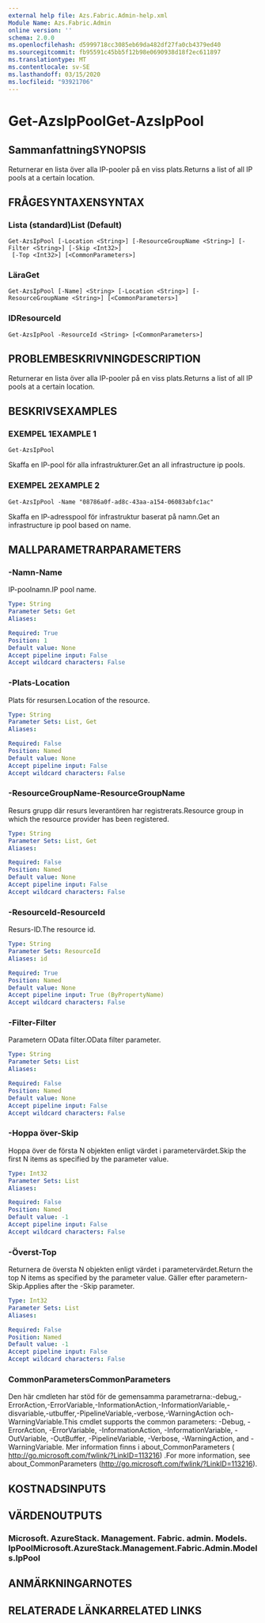 ```yaml
---
external help file: Azs.Fabric.Admin-help.xml
Module Name: Azs.Fabric.Admin
online version: ''
schema: 2.0.0
ms.openlocfilehash: d5999718cc3085eb69da482df27fa0cb4379ed40
ms.sourcegitcommit: fb95591c45bb5f12b98e0690938d18f2ec611897
ms.translationtype: MT
ms.contentlocale: sv-SE
ms.lasthandoff: 03/15/2020
ms.locfileid: "93921706"
---
```

# <span data-ttu-id="324d0-101">Get-AzsIpPool</span><span class="sxs-lookup"><span data-stu-id="324d0-101">Get-AzsIpPool</span></span>

## <span data-ttu-id="324d0-102">Sammanfattning</span><span class="sxs-lookup"><span data-stu-id="324d0-102">SYNOPSIS</span></span>
<span data-ttu-id="324d0-103">Returnerar en lista över alla IP-pooler på en viss plats.</span><span class="sxs-lookup"><span data-stu-id="324d0-103">Returns a list of all IP pools at a certain location.</span></span>

## <span data-ttu-id="324d0-104">FRÅGESYNTAXEN</span><span class="sxs-lookup"><span data-stu-id="324d0-104">SYNTAX</span></span>

### <span data-ttu-id="324d0-105">Lista (standard)</span><span class="sxs-lookup"><span data-stu-id="324d0-105">List (Default)</span></span>
```
Get-AzsIpPool [-Location <String>] [-ResourceGroupName <String>] [-Filter <String>] [-Skip <Int32>]
 [-Top <Int32>] [<CommonParameters>]
```

### <span data-ttu-id="324d0-106">Lära</span><span class="sxs-lookup"><span data-stu-id="324d0-106">Get</span></span>
```
Get-AzsIpPool [-Name] <String> [-Location <String>] [-ResourceGroupName <String>] [<CommonParameters>]
```

### <span data-ttu-id="324d0-107">ID</span><span class="sxs-lookup"><span data-stu-id="324d0-107">ResourceId</span></span>
```
Get-AzsIpPool -ResourceId <String> [<CommonParameters>]
```

## <span data-ttu-id="324d0-108">PROBLEMBESKRIVNING</span><span class="sxs-lookup"><span data-stu-id="324d0-108">DESCRIPTION</span></span>
<span data-ttu-id="324d0-109">Returnerar en lista över alla IP-pooler på en viss plats.</span><span class="sxs-lookup"><span data-stu-id="324d0-109">Returns a list of all IP pools at a certain location.</span></span>

## <span data-ttu-id="324d0-110">BESKRIVS</span><span class="sxs-lookup"><span data-stu-id="324d0-110">EXAMPLES</span></span>

### <span data-ttu-id="324d0-111">EXEMPEL 1</span><span class="sxs-lookup"><span data-stu-id="324d0-111">EXAMPLE 1</span></span>
```
Get-AzsIpPool
```

<span data-ttu-id="324d0-112">Skaffa en IP-pool för alla infrastrukturer.</span><span class="sxs-lookup"><span data-stu-id="324d0-112">Get an all infrastructure ip pools.</span></span>

### <span data-ttu-id="324d0-113">EXEMPEL 2</span><span class="sxs-lookup"><span data-stu-id="324d0-113">EXAMPLE 2</span></span>
```
Get-AzsIpPool -Name "08786a0f-ad8c-43aa-a154-06083abfc1ac"
```

<span data-ttu-id="324d0-114">Skaffa en IP-adresspool för infrastruktur baserat på namn.</span><span class="sxs-lookup"><span data-stu-id="324d0-114">Get an infrastructure ip pool based on name.</span></span>

## <span data-ttu-id="324d0-115">MALLPARAMETRAR</span><span class="sxs-lookup"><span data-stu-id="324d0-115">PARAMETERS</span></span>

### <span data-ttu-id="324d0-116">-Namn</span><span class="sxs-lookup"><span data-stu-id="324d0-116">-Name</span></span>
<span data-ttu-id="324d0-117">IP-poolnamn.</span><span class="sxs-lookup"><span data-stu-id="324d0-117">IP pool name.</span></span>

```yaml
Type: String
Parameter Sets: Get
Aliases:

Required: True
Position: 1
Default value: None
Accept pipeline input: False
Accept wildcard characters: False
```

### <span data-ttu-id="324d0-118">-Plats</span><span class="sxs-lookup"><span data-stu-id="324d0-118">-Location</span></span>
<span data-ttu-id="324d0-119">Plats för resursen.</span><span class="sxs-lookup"><span data-stu-id="324d0-119">Location of the resource.</span></span>

```yaml
Type: String
Parameter Sets: List, Get
Aliases:

Required: False
Position: Named
Default value: None
Accept pipeline input: False
Accept wildcard characters: False
```

### <span data-ttu-id="324d0-120">-ResourceGroupName</span><span class="sxs-lookup"><span data-stu-id="324d0-120">-ResourceGroupName</span></span>
<span data-ttu-id="324d0-121">Resurs grupp där resurs leverantören har registrerats.</span><span class="sxs-lookup"><span data-stu-id="324d0-121">Resource group in which the resource provider has been registered.</span></span>

```yaml
Type: String
Parameter Sets: List, Get
Aliases:

Required: False
Position: Named
Default value: None
Accept pipeline input: False
Accept wildcard characters: False
```

### <span data-ttu-id="324d0-122">-ResourceId</span><span class="sxs-lookup"><span data-stu-id="324d0-122">-ResourceId</span></span>
<span data-ttu-id="324d0-123">Resurs-ID.</span><span class="sxs-lookup"><span data-stu-id="324d0-123">The resource id.</span></span>

```yaml
Type: String
Parameter Sets: ResourceId
Aliases: id

Required: True
Position: Named
Default value: None
Accept pipeline input: True (ByPropertyName)
Accept wildcard characters: False
```

### <span data-ttu-id="324d0-124">-Filter</span><span class="sxs-lookup"><span data-stu-id="324d0-124">-Filter</span></span>
<span data-ttu-id="324d0-125">Parametern OData filter.</span><span class="sxs-lookup"><span data-stu-id="324d0-125">OData filter parameter.</span></span>

```yaml
Type: String
Parameter Sets: List
Aliases:

Required: False
Position: Named
Default value: None
Accept pipeline input: False
Accept wildcard characters: False
```

### <span data-ttu-id="324d0-126">-Hoppa över</span><span class="sxs-lookup"><span data-stu-id="324d0-126">-Skip</span></span>
<span data-ttu-id="324d0-127">Hoppa över de första N objekten enligt värdet i parametervärdet.</span><span class="sxs-lookup"><span data-stu-id="324d0-127">Skip the first N items as specified by the parameter value.</span></span>

```yaml
Type: Int32
Parameter Sets: List
Aliases:

Required: False
Position: Named
Default value: -1
Accept pipeline input: False
Accept wildcard characters: False
```

### <span data-ttu-id="324d0-128">-Överst</span><span class="sxs-lookup"><span data-stu-id="324d0-128">-Top</span></span>
<span data-ttu-id="324d0-129">Returnera de översta N objekten enligt värdet i parametervärdet.</span><span class="sxs-lookup"><span data-stu-id="324d0-129">Return the top N items as specified by the parameter value.</span></span>
<span data-ttu-id="324d0-130">Gäller efter parametern-Skip.</span><span class="sxs-lookup"><span data-stu-id="324d0-130">Applies after the -Skip parameter.</span></span>

```yaml
Type: Int32
Parameter Sets: List
Aliases:

Required: False
Position: Named
Default value: -1
Accept pipeline input: False
Accept wildcard characters: False
```

### <span data-ttu-id="324d0-131">CommonParameters</span><span class="sxs-lookup"><span data-stu-id="324d0-131">CommonParameters</span></span>
<span data-ttu-id="324d0-132">Den här cmdleten har stöd för de gemensamma parametrarna:-debug,-ErrorAction,-ErrorVariable,-InformationAction,-InformationVariable,-disvariable,-utbuffer,-PipelineVariable,-verbose,-WarningAction och-WarningVariable.</span><span class="sxs-lookup"><span data-stu-id="324d0-132">This cmdlet supports the common parameters: -Debug, -ErrorAction, -ErrorVariable, -InformationAction, -InformationVariable, -OutVariable, -OutBuffer, -PipelineVariable, -Verbose, -WarningAction, and -WarningVariable.</span></span> <span data-ttu-id="324d0-133">Mer information finns i about_CommonParameters ( http://go.microsoft.com/fwlink/?LinkID=113216) .</span><span class="sxs-lookup"><span data-stu-id="324d0-133">For more information, see about_CommonParameters (http://go.microsoft.com/fwlink/?LinkID=113216).</span></span>

## <span data-ttu-id="324d0-134">KOSTNADS</span><span class="sxs-lookup"><span data-stu-id="324d0-134">INPUTS</span></span>

## <span data-ttu-id="324d0-135">VÄRDEN</span><span class="sxs-lookup"><span data-stu-id="324d0-135">OUTPUTS</span></span>

### <span data-ttu-id="324d0-136">Microsoft. AzureStack. Management. Fabric. admin. Models. IpPool</span><span class="sxs-lookup"><span data-stu-id="324d0-136">Microsoft.AzureStack.Management.Fabric.Admin.Models.IpPool</span></span>

## <span data-ttu-id="324d0-137">ANMÄRKNINGAR</span><span class="sxs-lookup"><span data-stu-id="324d0-137">NOTES</span></span>

## <span data-ttu-id="324d0-138">RELATERADE LÄNKAR</span><span class="sxs-lookup"><span data-stu-id="324d0-138">RELATED LINKS</span></span>
